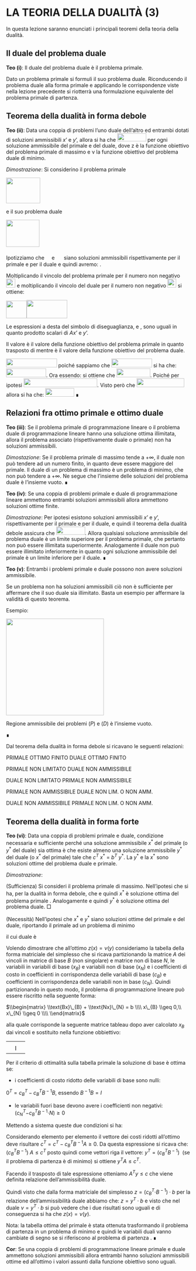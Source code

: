 LA TEORIA DELLA DUALITÀ (3)
===========================

In questa lezione saranno enunciati i principali teoremi della teoria
della dualità.

Il duale del problema duale
---------------------------

**Teo (i)**: Il duale del problema duale è il problema primale.

Dato un problema primale si formuli il suo problema duale. Riconducendo
il problema duale alla forma primale e applicando le corrispondenze
viste nella lezione precedente si riotterrà una formulazione equivalente
del problema primale di partenza.

Teorema della dualità in forma debole
-------------------------------------

**Teo (ii)**: Data una coppia di problemi l’uno duale dell’altro ed
entrambi dotati di soluzioni ammissibili *x*’ e *y*’, allora si ha che
<img src="media/image1.wmf" style="width:0.81944in;height:0.23611in" />
per ogni soluzione ammissibile del primale e del duale, dove z è la
funzione obiettivo del problema primale di massimo e ν la funzione
obiettivo del problema duale di minimo.

*Dimostrazione*: Si considerino il problema primale

<img src="media/image2.wmf" style="width:0.97222in;height:0.72222in" />

e il suo problema duale

<img src="media/image3.wmf" style="width:0.94375in;height:0.77778in" />

Ipotizziamo che
<img src="media/image4.wmf" style="width:0.16667in;height:0.19375in" />e
<img src="media/image5.wmf" style="width:0.18056in;height:0.22222in" />
siano soluzioni ammissibili rispettivamente per il primale e per il
duale e quindi avremo: .

Moltiplicando il vincolo del problema primale per il numero non negativo
<img src="media/image7.wmf" style="width:0.26389in;height:0.25in" /> e
moltiplicando il vincolo del duale per il numero non negativo
<img src="media/image8.wmf" style="width:0.25in;height:0.25in" /> si
ottiene:

<img src="media/image9.wmf" style="width:0.58333in;height:0.5in" /><img src="media/image11.wmf" style="width:1.15278in;height:0.52778in" />

Le espressioni a desta del simbolo di diseguaglianza, e , sono uguali in
quanto prodotto scalari di *Ax*’ e *y*’.

Il valore è il valore della funzione obiettivo del problema primale in
quanto trasposto di mentre è il valore della funzione obiettivo del
problema duale.

<img src="media/image17.wmf" style="width:1.44375in;height:0.25in" />
poiché sappiamo che
<img src="media/image18.wmf" style="width:1.15278in;height:0.25in" /> si
ha che:
<img src="media/image19.wmf" style="width:1.13889in;height:0.25in" />.
Ora essendo: si ottiene che
<img src="media/image21.wmf" style="width:0.95833in;height:0.25in" />.
Poiché per ipotesi
<img src="media/image22.wmf" style="width:2.09653in;height:0.25in" />.
Visto però che
<img src="media/image23.wmf" style="width:1.36111in;height:0.25in" />
allora si ha che:

<img src="media/image1.wmf" style="width:0.81944in;height:0.23611in" />
∎

Relazioni fra ottimo primale e ottimo duale
-------------------------------------------

**Teo (iii)**: Se il problema primale di programmazione lineare o il
problema duale di programmazione lineare hanno una soluzione ottima
illimitata, allora il problema associato (rispettivamente duale o
primale) non ha soluzioni ammissibili.

*Dimostazione*: Se il problema primale di massimo tende a +∞, il duale
non può tendere ad un numero finito, in quanto deve essere maggiore del
primale. Il duale di un problema di massimo è un problema di minimo, che
non può tendere a +∞. Ne segue che l’insieme delle soluzioni del
problema duale è l’insieme vuoto. ∎

**Teo (iv)**: Se una coppia di problemi primale e duale di
programmazione lineare ammettono entrambi soluzioni ammissibili allora
ammettono soluzioni ottime finite.

*Dimostrazione*: Per ipotesi esistono soluzioni ammissibili *x*’ e *y*’,
rispettivamente per il primale e per il duale, e quindi il teorema della
dualità debole assicura che
<img src="media/image1.wmf" style="width:0.81944in;height:0.23611in" />.
Allora qualsiasi soluzione ammissibile del problema duale è un limite
superiore per il problema primale, che pertanto non può essere
illimitata superiormente. Analogamente il duale non può essere
illimitato inferiormente in quanto ogni soluzione ammissibile del
primale è un limite inferiore per il duale. ∎

**Teo (v)**: Entrambi i problemi primale e duale possono non avere
soluzioni ammissibile.

Se un problema non ha soluzioni ammissibili ciò non è sufficiente per
affermare che il suo duale sia illimitato. Basta un esempio per
affermare la validità di questo teorema.

Esempio:

<img src="media/image25.wmf" style="width:2.77639in;height:2.74792in" />

Regione ammissibile dei problemi (*P*) e (*D*) è l’insieme vuoto.

∎

Dal teorema della dualità in forma debole si ricavano le seguenti
relazioni:

PRIMALE OTTIMO FINITO DUALE OTTIMO FINITO

PRIMALE NON LIMITATO DUALE NON AMMISSIBILE

DUALE NON LIMITATO PRIMALE NON AMMISSIBILE

PRIMALE NON AMMISSIBILE DUALE NON LIM. O NON AMM.

DUALE NON AMMISSIBILE PRIMALE NON LIM. O NON AMM.

Teorema della dualità in forma forte
------------------------------------

**Teo (vi)**: Data una coppia di problemi primale e duale, condizione
necessaria e sufficiente perché una soluzione ammissibile
*x*<sup>\*</sup> del primale (o *y*<sup>\*</sup> del duale) sia ottima è
che esiste almeno una soluzione ammissibile *y*<sup>\*</sup> del duale
(o *x*<sup>\*</sup> del primale) tale che *c<sup>T</sup> x*<sup>\*</sup>
= *b<sup>T</sup> y*<sup>\*</sup>. La *y*<sup>\*</sup> e la
*x*<sup>\*</sup> sono soluzioni ottime del problema duale e primale.

*Dimostrazione*:

(Sufficienza) Si consideri il problema primale di massimo. Nell’ipotesi
che si ha, per la dualità in forma debole, che e quindi *x*<sup>\*</sup>
è soluzione ottima del problema primale . Analogamente e quindi
*y*<sup>\*</sup> è soluzione ottima del problema duale. □

(Necessità) Nell’ipotesi che *x*<sup>\*</sup> e *y*<sup>\*</sup> siano
soluzioni ottime del primale e del duale, riportando il primale ad un
problema di minimo

il cui duale è

Volendo dimostrare che all’ottimo *z*(*x*) = *ν*(*y*) consideriamo la
tabella della forma matriciale del simplesso che si ricava partizionando
la matrice *A* dei vincoli in matrice di base *B* (non singolare) e
matrice non di base *N*, le variabili in variabili di base
(*x*<sub>*B*</sub>) e variabili non di base (*x*<sub>*N*</sub>) e i
coefficienti di costo in coefficienti in corrispondenza delle variabili
di base (*c*<sub>*B*</sub>) e coefficienti in corrispondenza delle
variabili non in base (*c*<sub>*N*</sub>). Quindi partizionando in
questo modo, il problema di programmazione lineare può essere riscritto
nella seguente forma:

$\\begin{matrix}
\\text{Bx}\_{B} + \\text{Nx}\_{N} = b \\\\
x\_{B} \\geq 0,\\ x\_{N} \\geq 0 \\\\
\\end{matrix}$

alla quale corrisponde la seguente matrice tableau dopo aver calcolato
*x*<sub>*B*</sub> dai vincoli e sostituito nella funzione obbiettivo:

<table>
<tbody>
<tr class="odd">
<td></td>
<td></td>
<td></td>
</tr>
<tr class="even">
<td></td>
<td>I</td>
<td></td>
</tr>
</tbody>
</table>

Per il criterio di ottimalità sulla tabella primale la soluzione di base
è ottima se:

-   i coefficienti di costo ridotto delle variabili di base sono nulli:

0<sup>*T*</sup> = *c*<sub>*B*</sub><sup>*T*</sup> − *c*<sub>*B*</sub><sup>*T*</sup>*B*<sup> − 1</sup>*B*,
essendo *B*<sup> − 1</sup>*B* = *I*

-   le variabili fuori base devono avere i coefficienti non negativi:  
    (*c*<sub>*N*</sub><sup>*T*</sup>−*c*<sub>*B*</sub><sup>*T*</sup>*B*<sup> − 1</sup>⋅*N*) ≥ 0

Mettendo a sistema queste due condizioni si ha:

Considerando elemento per elemento il vettore dei costi ridotti
all’ottimo deve risultare
*c*<sup>*T*</sup> = *c*<sup>*T*</sup> − *c*<sub>*B*</sub><sup>*T*</sup>*B*<sup> − 1</sup>*A* ≥ 0.
Da questa espressione si ricava che:
(*c*<sub>*B*</sub><sup>*T*</sup>*B*<sup> − 1</sup>) *A* ≤ *c*<sup>*T*</sup>
posto quindi come vettori riga il vettore:
*y*<sup>*T*</sup> = (*c*<sub>*B*</sub><sup>*T*</sup>*B*<sup> − 1</sup>) 
(se il problema di partenza è di minimo) si ottiene
*y*<sup>*T*</sup>*A* ≤ *c*<sup>*T*</sup>.

Facendo il trasposto di tale espressione otteniamo
*A*<sup>*T*</sup>*y* ≤ *c* che viene definita relazione
dell’ammissibilità duale.

Quindi visto che dalla forma matriciale del simplesso
*z* = (*c*<sub>*B*</sub><sup>*T*</sup>⋅*B*<sup> − 1</sup>) ⋅ *b* per la
relazione dell’ammissibilità duale abbiamo che:
*z* = *y*<sup>*T*</sup> ⋅ *b* e visto che nel duale
*ν* = *y*<sup>*T*</sup> ⋅ *b* si può vedere che i due risultati sono
uguali e di conseguenza si ha che *z*(*x*) = *ν*(*y*).

Nota: la tabella ottima del primale è stata ottenuta trasformando il
problema di partenza in un problema di minimo e quindi le variabili
duali vanno cambiate di segno se si riferiscono al problema di partenza
. ∎

**Cor**: Se una coppia di problemi di programmazione lineare primale e
duale ammettono soluzioni ammissibili allora entrambi hanno soluzioni
ammissibili ottime ed all’ottimo i valori assunti dalla funzione
obiettivo sono uguali.
